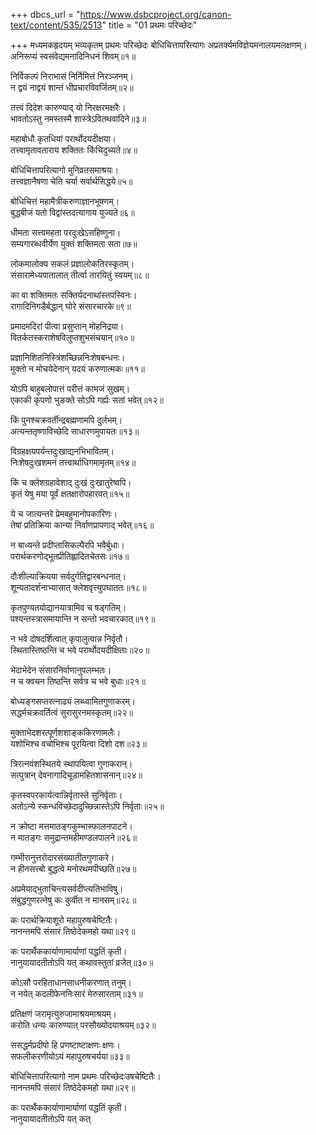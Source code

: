 +++
dbcs_url = "https://www.dsbcproject.org/canon-text/content/535/2513"
title = "01 प्रथमः परिच्छेदः"

+++
मध्यमकहृदयम्
भव्यकृतम्
प्रथमः परिच्छेदः
बोधिचित्तापरित्यागः
अप्रतर्क्यमविज्ञेयमनालयमलक्षणम्।  
अनिरूप्यं स्वसंवेद्यमनादिनिधनं शिवम्॥१॥

निर्विकल्पं निराभासं निर्निमित्तं निरञ्जनम्।  
न द्वयं नाद्वयं शान्तं धीप्रचारविवर्जितम्॥२॥

तत्त्वं दिदेश कारुण्याद् यो निरक्षरमक्षरैः।  
भावतोऽस्तु नमस्तस्मै शास्त्रेऽवितथवादिने॥३॥

महाबोधौ कृतधियां परार्थोदयदीक्षया।  
तत्त्वामृतावताराय शक्तितः किंचिदुच्यते॥४॥

बोधिचित्तापरित्यागो मुनिव्रतसमाश्रयः।  
तत्त्वज्ञानैषणा चेति चर्या सर्वार्थसिद्धये॥५॥

बोधिचित्तं महामैत्रीकरुणाज्ञानभूषणम्।  
बुद्धबीजं यतो विद्वांस्तदत्यागाय युज्यते॥६॥

धीमता सत्त्वमहता परदुःखेऽसहिष्णुना।  
सम्यगारब्धवीर्येण युक्तं शक्तिमता सता॥७॥

लोकमालोक्य सकलं प्रज्ञालोकतिरस्कृतम्।  
संसारामेध्यपातालात् तीर्त्वा तारयितुं स्वयम्॥८॥

का वा शक्तिमतः सक्तिर्यदनाथांस्तपस्विनः।  
रागादिनिगडैर्बद्धान् घोरे संसारचारके॥९॥

प्रमादमदिरां पीत्वा प्रसुप्तान् मोहनिद्रया।  
वितर्कतस्कराशेषविलुप्तशुभसंचयान्॥१०॥

प्रज्ञानिशितनिस्त्रिंशच्छिन्ननिःशेषबन्धनः।  
मुक्तो न मोचयेदेनान् यदयं करुणात्मकः॥११॥

योऽपि बाहुबलोपात्तं परीत्तं कामजं सुखम्।  
एकाकी कृपणो भुङक्ते सोऽपि गर्ह्यः सतां भवेत्॥१२॥

किं पुनश्चक्रवर्तीन्द्रबह्मणामपि दुर्लभम्।  
अत्यन्ततृष्णाविच्छेदि साधारणमुपायतः॥१३॥

विग्रहक्षयपर्यन्तदुःखाद्यनभिभावितम्।  
निःशेषदुःखशमनं तत्त्वार्थाधिगमामृतम्॥१४॥

किं च क्लेशग्रहावेशाद् दुःखं दुःखातुरेष्वपि।  
कृतं येषु मया पूर्वं क्षतक्षारोपहारवत्॥१५॥

ये च जात्यन्तरे प्रेमबहुमानोपकारिणः।  
तेषां प्रतिक्रिया कान्या निर्वाणप्रापणाद् भवेत्॥१६॥

न बाध्यन्ते प्रदीप्तासिकल्पैरपि भवैर्बुधाः।  
परार्थकरणोद्भूतप्रीतिह्लादितचेतसः॥१७॥

दौःशील्याक्रियया सर्वदुर्गतिद्वारबन्धनात्।  
शून्यतादर्शनाभ्यासात् क्लेशवृत्त्युपघाततः॥१८॥

कृतपुण्यतयोद्यानयात्रामिव च षड्गतिम्।  
पश्यन्तस्त्रासमायान्ति न सन्तो भवचारकात्॥१९॥

न भवे दोषदर्शित्वात् कृपालुत्वान्न निर्वृतौ।  
स्थितास्तिष्ठन्ति च भवे परार्थोदयदीक्षिताः॥२०॥

भेदाभेदेन संसारनिर्वाणानुपलम्भतः।  
न च क्वचन तिष्ठन्ति सर्वत्र च भवे बुधाः॥२१॥

बोध्यङ्गसप्तरत्नाढ्यं लब्ध्वामितगुणाकरम्।  
सद्धर्मचक्रवर्तित्वं सुरासुरनमस्कृतम्॥२२॥

मुक्ताभेदशरत्पूर्णशशाङ्ककिरणामलैः।  
यशोभिश्च वचोभिश्च पूरयित्वा दिशो दश॥२३॥

त्रिरत्नवंशस्थितये स्थापयित्वा गुणाकरान्।  
सत्पुत्रान् देवनागादिचूडामहितशासनान्॥२४॥

कृतस्वपरकार्यत्वान्निर्वृतास्ते सुनिर्वृताः।  
अतोऽन्ये स्कन्धविच्छेदादुच्छिन्नास्तेऽपि निर्वृताः॥२५॥

न क्रोष्टा मत्तमातङ्गकुम्भास्फालनपाटने।  
न मातङ्गः समुद्रान्तमहीमण्डलपालने॥२६॥

गम्भीरानुत्तरोदारसंख्यातीतगुणाकरे।  
न हीनसत्त्बो बुद्धत्वे मनोरथमपीच्छति॥२७॥

अप्रमेयाद्भुताचिन्त्यसर्वदीप्त्यतिभाविषु।  
संबुद्धगुणरत्नेषु कः कुर्वीत न मानसम्॥२८॥

कः परार्थक्रियाशूरो महापुरुषचेष्टितैः।  
नानन्तमपि संसारं तिष्ठेदेकमहो यथा॥२९॥

कः परार्थैककार्याणामार्याणां पद्धतिं कृती।  
नानुयायादतीतोऽपि यत् कथावस्तुतां व्रजेत्॥३०॥

कोऽसौ परहिताधानसाधनीकरणात् तनुम्।  
न नयेत् कदलीफेननिःसारं मेरुसारताम्॥३१॥

प्रतिक्षणं जरामृत्युरुजामाश्रयमाश्रयम्।  
करोति धन्यः कारुण्यात् परसौख्योदयाश्रयम्॥३२॥

ससद्धर्मप्रदीपो हि प्रणष्टाष्टाक्षणः क्षणः।  
सफलीकरणीयोऽयं महापुरुषचर्यया॥३३॥

बोधिचित्तापरित्यागो नाम प्रथमः परिच्छेदःउषचेष्टितैः।  
नानन्तमपि संसारं तिष्ठेदेकमहो यथा॥२९॥

कः परार्थैककार्याणामार्याणां पद्धतिं कृती।  
नानुयायादतीतोऽपि यत् कत्
